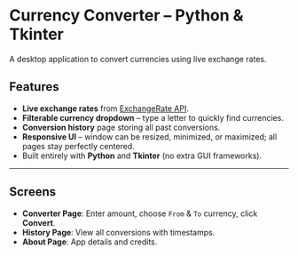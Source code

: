 # Currency Converter – Python & Tkinter

A desktop application to convert currencies using live exchange rates.

## Features
- **Live exchange rates** from [ExchangeRate API](https://www.exchangerate-api.com/).
- **Filterable currency dropdown** – type a letter to quickly find currencies.
- **Conversion history** page storing all past conversions.
- **Responsive UI** – window can be resized, minimized, or maximized; all pages stay perfectly centered.
- Built entirely with **Python** and **Tkinter** (no extra GUI frameworks).

---

## Screens
- **Converter Page**: Enter amount, choose `From` & `To` currency, click **Convert**.
- **History Page**: View all conversions with timestamps.
- **About Page**: App details and credits.
